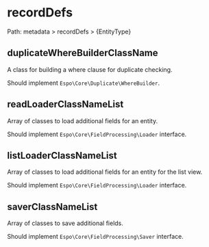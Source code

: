 # recordDefs

Path: metadata > recordDefs > {EntityType}

## duplicateWhereBuilderClassName

A class for building a where clause for duplicate checking.

Should implement `Espo\Core\Duplicate\WhereBuilder`.

## readLoaderClassNameList

Array of classes to load additional fields for an entity.

Should implement `Espo\Core\FieldProcessing\Loader` interface.

## listLoaderClassNameList

Array of classes to load additional fields for an entity for the list view.

Should implement `Espo\Core\FieldProcessing\Loader` interface.

## saverClassNameList

Array of classes to save additional fields.

Should implement `Espo\Core\FieldProcessing\Saver` interface.
